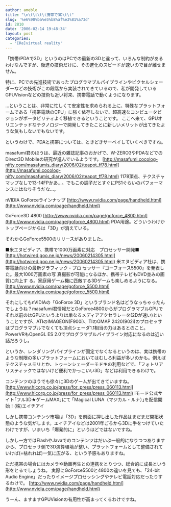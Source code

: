 ```yaml
---
author: ameblo
title: "\n\t\t\t\t携帯で3D\t\t"
slug: '%e6%90%ba%e5%b8%af%e3%81%a73d'
id: 2810
date: '2006-02-14 19:48:34'
layout: post
categories:
  - '[Re]virtual reality'
---
```


「携帯/PDAで3D」というのはPCでの最新の3Dと違って、いろんな制約があるわけなんですが、後進の技術だけに、その進化のスピードが速いので目が離せません。

特に、PCでの先進技術であったプログラマブルパイプラインやピクセルシェーダーなどの技術がこの段階から実装されてきているので、私が開発しているGPUVisionなどの技術も近い将来、携帯電話で動くようになります。

…ということは、非常に忙しくて安定性を求められる上に、特殊なプラットフォームである「携帯電話のCPU」に強く依存しないで、超高速なコンピュータビジョンがポータビリティよく移植できるということです。 ここへ来て、GPUオリエンテッドなテクノロジーで開発してきたことに新しいメリットが出てきたような気もしないでもないです。

というわけで、PDAと携帯については、ときどきサーベイしていくべきですね。

masafumi君のほうは、最近の雑誌記事のおかげで、W-ZERO3やPDAなどでのDirect3D Mobileの研究が進んでいるようです。 [http://masafumi.cocolog-nifty.com/masafumis_diary/2006/02/teapot_ff78.html](http://masafumi.cocolog-nifty.com/masafumis_diary/2006/02/teapot_ff78.html) 1178頂点、テクスチャマップなしで13-14FPかあ…。でもこの調子だとすぐにPS1ぐらいのパフォーマンスにはなりそうだな…。

nVIDIA GoForceラインナップ [http://www.nvidia.com/page/handheld.html](http://www.nvidia.com/page/handheld.html)

GoForce3D 4800 [http://www.nvidia.com/page/goforce_4800.html](http://www.nvidia.com/page/goforce_4800.html) PDA用途。どういうわけかトップページからは「3D」が消えている。

それからGoForce5500のリリースがありました。

■米エヌビディア、携帯で1000万画素に対応　プロセッサー開発■ [http://hotwired.goo.ne.jp/news/20060214305.html](http://hotwired.goo.ne.jp/news/20060214305.html) 米エヌビディア社は、携帯電話向けの最新グラフィック・プロ セッサー『ゴーフォース5500』を発表した。最大1000万画素の写 真撮影が可能になるほか、携帯テレビもDVD並みの画質に向上す る。家庭用ゲーム機に匹敵する3Dゲームも楽しめるようになる。 [http://www.nvidia.com/page/goforce_5500.html](http://www.nvidia.com/page/goforce_5500.html)

それにしてもnVIDIAの「GoForce 3D」というブランド名はどうなっちゃったんでしょうね？masafumi君情報だとGoForce4800からがプログラマブルGPUでそれ以前のはGPUというよりは単なるメディアアクセラレータ(2Dが速い)ということですが、ATIのIMAGEON(F900i)、TIのOMAP 2420(902i)のプロセッサはプログラマブルでなくても頂点シェーダ1.1相当の力はあるとのこと。PowerVRもOpenGL ES 2.0でプログラマブルパイプライン対応になるのは近い話だろうし。

というか、レンダリングパイプラインが固定でなくなるというのは、実は携帯のような制限の多いプラットフォームにおいてはむしろ利益が多いのかも。例えばテクスチャメモリとか、トゥーンシェーダーモドキの利用などで、「フォトリアリスティックではないけど便利でかっこいい3D」などは利用できるわけで。

コンテンツのほうでも徐々に3Dのゲームが出てきていますね。 [http://www.hicorp.co.jp/press/for_press/press_060113.html](http://www.hicorp.co.jp/press/for_press/press_060113.html) iモード公式サイト｢フル3D★ゲームMAX｣にて ｢Magical LUNA（マジカル・ルナ）｣を配信開始！(株)エイチアイ

しかし携帯コンテンツ市場は「3D」を前面に押し出した作品はまだまだ開拓状態のような気がします。エイチアイなどは2001年ごろから3Dに手をつけていたわけですが、いまいち「爆発的に」というほどではないですね。

しかし一方ではFlashやJavaでのコンテンツはだいぶ一般的になりつつありますから、プロセッサ側で3D演算環境が整い、プラットフォームとして整備されていけば(=枯れれば)一気に広がる、という予感もありますね。

ただ携帯の場合にはカメラや動画再生との連携をとりつつ、総合的に成長という形をとるでしょうね。 実際にGoForce5500と4800の違いを見ても、「24-bit Audio Engine」だったりイメージプロセッシングやテレビ電話対応だったりするわけで。 [http://www.nvidia.com/page/handheld.html](http://www.nvidia.com/page/handheld.html)

うーん、ますますGPUVisionの有用性が高まってくるわけですね。